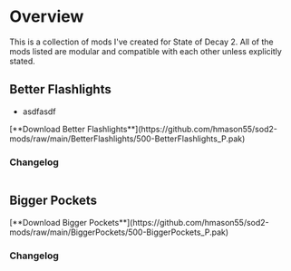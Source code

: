 <script src="https://code.jquery.com/jquery-3.2.1.min.js"></script>
<script src="https://cdnjs.cloudflare.com/ajax/libs/moment.js/2.29.1/moment.min.js" integrity="sha512-qTXRIMyZIFb8iQcfjXWCO8+M5Tbc38Qi5WzdPOYZHIlZpzBHG3L3by84BBBOiRGiEb7KKtAOAs5qYdUiZiQNNQ==" crossorigin="anonymous" referrerpolicy="no-referrer"></script>
<script src="util.js"></script>

# Overview
This is a collection of mods I've created for State of Decay 2. All of the mods listed are modular and compatible with each other unless explicitly stated.

## Better Flashlights
- asdfasdf
<div id="better-flashlights-readme"></div>
[**Download Better Flashlights**](https://github.com/hmason55/sod2-mods/raw/main/BetterFlashlights/500-BetterFlashlights_P.pak)

### Changelog
<div class="highlight"><pre id="better-flashlights-changelog" class="highlight"></pre></div>

## Bigger Pockets
<div id="bigger-pockets-readme"></div>
[**Download Bigger Pockets**](https://github.com/hmason55/sod2-mods/raw/main/BiggerPockets/500-BiggerPockets_P.pak)

### Changelog
<div class="highlight"><pre id="bigger-pockets-changelog" class="highlight"></pre></div>

<script>getFileContent('https://raw.githubusercontent.com/hmason55/sod2-mods/main/BetterFlashlights/README.md', '#better-flashlights-readme');</script>
<script>getCommitHistory('https://api.github.com/repos/hmason55/sod2-mods/commits?500-BetterFlashlights_P.pak', '#better-flashlights-changelog');</script>

<script>getFileContent('https://raw.githubusercontent.com/hmason55/sod2-mods/main/BiggerPockets/README.md', '#bigger-pockets-readme');</script>
<script>getCommitHistory('https://api.github.com/repos/hmason55/sod2-mods/commits?500-BiggerPockets_P.pak', '#bigger-pockets-changelog');</script>
